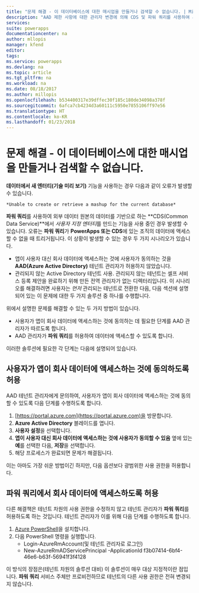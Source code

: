 ```yaml
---
title: "문제 해결 - 이 데이터베이스에 대한 매시업을 만들거나 검색할 수 없습니다. | Microsoft Docs"
description: "AAD 제한 사항에 대한 관리자 변경에 의해 CDS 및 파워 쿼리를 사용하여 사용자 정의 엔터티를 만드는 문제를 해결합니다."
services: 
suite: powerapps
documentationcenter: na
author: mllopis
manager: kfend
editor: 
tags: 
ms.service: powerapps
ms.devlang: na
ms.topic: article
ms.tgt_pltfrm: na
ms.workload: na
ms.date: 08/18/2017
ms.author: millopis
ms.openlocfilehash: b534400317e39dffec30f185c180de34098a378f
ms.sourcegitcommit: 6afca7cb4234d3a60111c5950e7855106ff97e56
ms.translationtype: HT
ms.contentlocale: ko-KR
ms.lasthandoff: 01/23/2018
---
```

# <a name="troubleshooting---unable-to-create-or-retrieve-a-mashup-for-this-database"></a>문제 해결 - 이 데이터베이스에 대한 매시업을 만들거나 검색할 수 없습니다.
**데이터에서 새 엔터티(기술 미리 보기)** 기능을 사용하는 경우 다음과 같이 오류가 발생할 수 있습니다.

    *Unable to create or retrieve a mashup for the current database*

**파워 쿼리**를 사용하여 외부 데이터 원본의 데이터를 기반으로 하는 **CDS(Common Data Service)**에서 *사용자 지정 엔터티*를 만드는 기능을 사용 중인 경우 발생할 수 있습니다. 오류는 **파워 쿼리**가 **PowerApps 또는 CDS**에 있는 조직의 데이터에 액세스할 수 없을 때 트리거됩니다. 이 상황이 발생할 수 있는 경우 두 가지 시나리오가 있습니다.

* 앱이 사용자 대신 회사 데이터에 액세스하는 것에 사용자가 동의하는 것을 **AAD(Azure Active Directory)** 테넌트 관리자가 허용하지 않았습니다.
* 관리되지 않는 Active Directory 테넌트 사용. 관리되지 않는 테넌트는 셀프 서비스 등록 제안을 완료하기 위해 만든 전역 관리자가 없는 디렉터리입니다. 이 시나리오를 해결하려면 사용자는 *먼저* 관리되는 테넌트로 전환한 다음, 다음 섹션에 설명되어 있는 이 문제에 대한 두 가지 솔루션 중 하나를 수행합니다.

위에서 설명한 문제를 해결할 수 있는 두 가지 방법이 있습니다.

* 사용자가 앱이 회사 데이터에 액세스하는 것에 동의하는 데 필요한 단계를 AAD 관리자가 따르도록 합니다.
* AAD 관리자가 **파워 쿼리**를 허용하여 데이터에 액세스할 수 있도록 합니다.

이러한 솔루션에 필요한 각 단계는 다음에 설명되어 있습니다.

## <a name="allowing-users-to-give-apps-consent-to-access-company-data"></a>사용자가 앱이 회사 데이터에 액세스하는 것에 동의하도록 허용

AAD 테넌트 관리자에게 문의하여, 사용자가 앱이 회사 데이터에 액세스하는 것에 동의할 수 있도록 다음 단계를 수행하도록 합니다.

1. [https://portal.azure.com](https://portal.azure.com)을 방문합니다.
2. **Azure Active Directory** 블레이드를 엽니다.
3. **사용자 설정**을 선택합니다.
4. **앱이 사용자 대신 회사 데이터에 액세스하는 것에 사용자가 동의할 수 있음** 옆에 있는 **예**를 선택한 다음, **저장**을 선택합니다.
5. 해당 프로세스가 완료되면 문제가 해결됩니다.

이는 아마도 가장 쉬운 방법이긴 하지만, 다음 옵션보다 광범위한 사용 권한을 허용합니다.

## <a name="allowing-power-query-to-access-company-data"></a>파워 쿼리에서 회사 데이터에 액세스하도록 허용
다른 해결책은 테넌트 차원의 사용 권한을 수정하지 않고 테넌트 관리자가 **파워 쿼리**를 허용하도록 하는 것입니다. 테넌트 관리자가 이를 위해 다음 단계를 수행하도록 합니다.

1. [Azure PowerShell](https://docs.microsoft.com/powershell/azure/install-azurerm-ps)을 설치합니다.
2. 다음 PowerShell 명령을 실행합니다.
   * Login-AzureRmAccount(및 테넌트 관리자로 로그인)
   * New-AzureRmADServicePrincipal -ApplicationId f3b07414-6bf4-46e6-b63f-56941f3f4128

이 방식의 장점은(테넌트 차원의 솔루션 대비) 이 솔루션이 매우 대상 지정적이란 점입니다. **파워 쿼리** 서비스 주체만 프로비전하므로 테넌트의 다른 사용 권한은 전혀 변경되지 않습니다.

